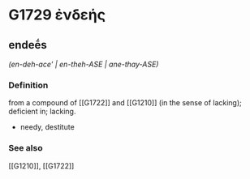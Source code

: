 # G1729 ἐνδεής

## endeḗs

_(en-deh-ace' | en-theh-ASE | ane-thay-ASE)_

### Definition

from a compound of [[G1722]] and [[G1210]] (in the sense of lacking); deficient in; lacking.

- needy, destitute

### See also

[[G1210]], [[G1722]]

